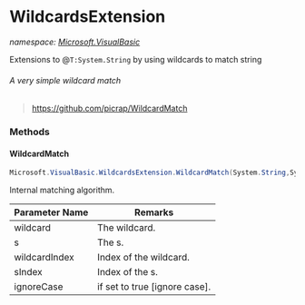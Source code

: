 ﻿# WildcardsExtension
_namespace: [Microsoft.VisualBasic](./index.md)_

Extensions to @``T:System.String`` by using wildcards to match string
 
 ###### A very simple wildcard match
 > https://github.com/picrap/WildcardMatch



### Methods

#### WildcardMatch
```csharp
Microsoft.VisualBasic.WildcardsExtension.WildcardMatch(System.String,System.String,System.Int32,System.Int32,System.Boolean)
```
Internal matching algorithm.

|Parameter Name|Remarks|
|--------------|-------|
|wildcard|The wildcard.|
|s|The s.|
|wildcardIndex|Index of the wildcard.|
|sIndex|Index of the s.|
|ignoreCase|if set to true [ignore case].|



